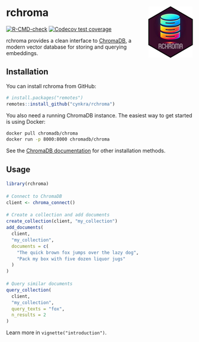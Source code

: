 
# rchroma <a href="https://cynkra.github.io/rchroma/"><img src="man/figures/logo.png" align="right" height="139" alt="rchroma website" /></a>

<!-- badges: start -->

[![R-CMD-check](https://github.com/cynkra/rchroma/actions/workflows/R-CMD-check.yaml/badge.svg)](https://github.com/cynkra/rchroma/actions/workflows/R-CMD-check.yaml)
[![Codecov test
coverage](https://codecov.io/gh/cynkra/rchroma/branch/main/graph/badge.svg)](https://app.codecov.io/gh/cynkra/rchroma?branch=main)
<!-- badges: end -->

rchroma provides a clean interface to
[ChromaDB](https://www.trychroma.com/), a modern vector database for
storing and querying embeddings.

## Installation

You can install rchroma from GitHub:

``` r
# install.packages("remotes")
remotes::install_github("cynkra/rchroma")
```

You also need a running ChromaDB instance. The easiest way to get
started is using Docker:

``` bash
docker pull chromadb/chroma
docker run -p 8000:8000 chromadb/chroma
```

See the [ChromaDB
documentation](https://docs.trychroma.com/usage-guide#running-chroma-in-clientserver-mode)
for other installation methods.

## Usage

``` r
library(rchroma)

# Connect to ChromaDB
client <- chroma_connect()

# Create a collection and add documents
create_collection(client, "my_collection")
add_documents(
  client,
  "my_collection",
  documents = c(
    "The quick brown fox jumps over the lazy dog",
    "Pack my box with five dozen liquor jugs"
  )
)

# Query similar documents
query_collection(
  client,
  "my_collection",
  query_texts = "fox",
  n_results = 2
)
```

Learn more in `vignette("introduction")`.
